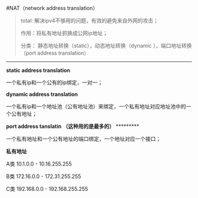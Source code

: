 #NAT（network address translation）

>total: 解决ipv4不够用的问题，有效的避免来自外网的攻击；
>
>作用：将私有地址抓换成公网ip地址；
>
>分类： 静态地址转换（static），动态地址转换（dynamic ），端口地址转换（port address translation）

*******

**static address translation**

一个私有ip和一个公有的ip绑定，一对一；

**dynamic address translation**

一个私有ip和一个地址池（公有地址池）来绑定，一个私有地址对应地址池中的一个公有地址；

**port address tanslatin**  **（这种用的是最多的）** *********

一个私有地址和一个公有地址的端口绑定，一个地址对应一个接口；

**私有地址**

A类  10.1.0.0 - 10.16.255.255

B类 172.16.0.0 - 172.31.255.255

C类 192.168.0.0 - 192.168.255.255

